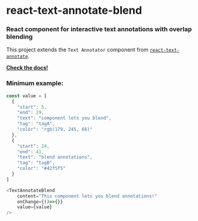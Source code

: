 # react-text-annotate-blend
### React component for interactive text annotations with overlap blending


This project extends the `Text Annotator` component from <a href='https://mcamac.github.io/react-text-annotate/>'>`react-text-annotate`</a>.


<a href='https://smhaley.github.io/react-text-annotate-blend/'> <b>Check the docs!</b></a>


### Minimum example:

```js
const value = [
  {
    "start": 5,
    "end": 29,
    "text": "component lets you blend",
    "tag": "tagA",
    "color": "rgb(179, 245, 66)"
  },
  {
    "start": 24,
    "end": 41,
    "text": "blend annotations",
    "tag": "tagB",
    "color": "#42f5f5"
  }
]

<TextAnnotateBlend
    content="This component lets you blend annotations!"
    onChange={()=>{}}
    value={value}
/>
```
